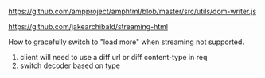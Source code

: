 https://github.com/ampproject/amphtml/blob/master/src/utils/dom-writer.js

https://github.com/jakearchibald/streaming-html

How to gracefully switch to "load more" when streaming not supported.
1. client will need to use a diff url or diff content-type in req
1. switch decoder based on type

